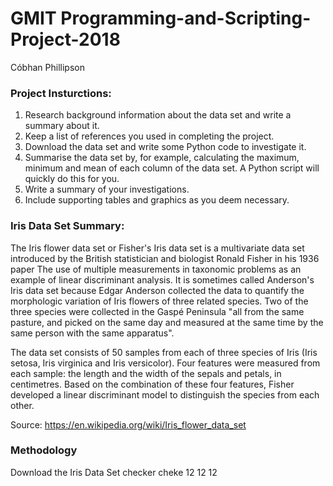 # GMIT Programming-and-Scripting-Project-2018

Cóbhan Phillipson

<h3>Project Insturctions:</h3>
<ol><li>Research background information about the data set and write a summary about it.</li>
<li>Keep a list of references you used in completing the project.</li>
<li>Download the data set and write some Python code to investigate it.</li>
<li>Summarise the data set by, for example, calculating the maximum, minimum and mean of each column of the data set. A Python script will quickly do this for you.</li>
<li>Write a summary of your investigations.</li>
<li>Include supporting tables and graphics as you deem necessary.</li></ol>

<h3>Iris Data Set Summary:</h3>
The Iris flower data set or Fisher's Iris data set is a multivariate data set introduced by the British statistician and biologist Ronald Fisher in his 1936 paper The use of multiple measurements in taxonomic problems as an example of linear discriminant analysis. It is sometimes called Anderson's Iris data set because Edgar Anderson collected the data to quantify the morphologic variation of Iris flowers of three related species. Two of the three species were collected in the Gaspé Peninsula "all from the same pasture, and picked on the same day and measured at the same time by the same person with the same apparatus".

The data set consists of 50 samples from each of three species of Iris (Iris setosa, Iris virginica and Iris versicolor). Four features were measured from each sample: the length and the width of the sepals and petals, in centimetres. Based on the combination of these four features, Fisher developed a linear discriminant model to distinguish the species from each other.

Source: https://en.wikipedia.org/wiki/Iris_flower_data_set

<h3>Methodology</h3>
Download the Iris Data Set
checker cheke 12 12 12
